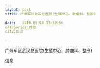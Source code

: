 ```yaml
--- 
layout: post 
title: 广州军区武汉总医院(生殖中心、肿瘤科、整形)

date:   2016-05-03 13:39:56 
categories:其他  
city:武汉
  
--- 
```

   
广州军区武汉总医院(生殖中心、肿瘤科、整形)

信息

